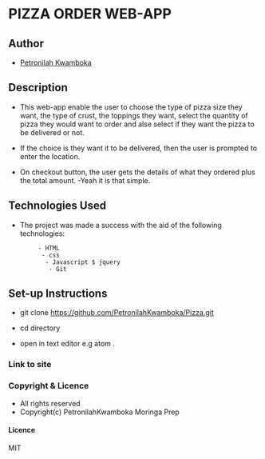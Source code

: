 # PIZZA ORDER WEB-APP

## Author

- [Petronilah Kwamboka](https://github.com/PetronilahKwamboka)

## Description

- This web-app enable the user to choose the type of pizza size they want, the type of crust, the toppings they want, select the quantity of pizza they would want to order and alse select if they want the pizza to be delivered or not.

- If the choice is they want it to be delivered, then the user is prompted to enter the location.
- On checkout button, the user gets the details of what they ordered plus the total amount.
 -Yeah it is that simple.

## Technologies Used

- The project was made a success with the aid of the following technologies:

           - HTML
            - css
             - Javascript $ jquery
              - Git

## Set-up Instructions

- git clone https://github.com/PetronilahKwamboka/Pizza.git

- cd directory

- open in text editor e.g atom .

### Link to site


### Copyright & Licence

- All rights reserved
- Copyright(c) PetronilahKwamboka Moringa Prep

#### Licence

 MIT
